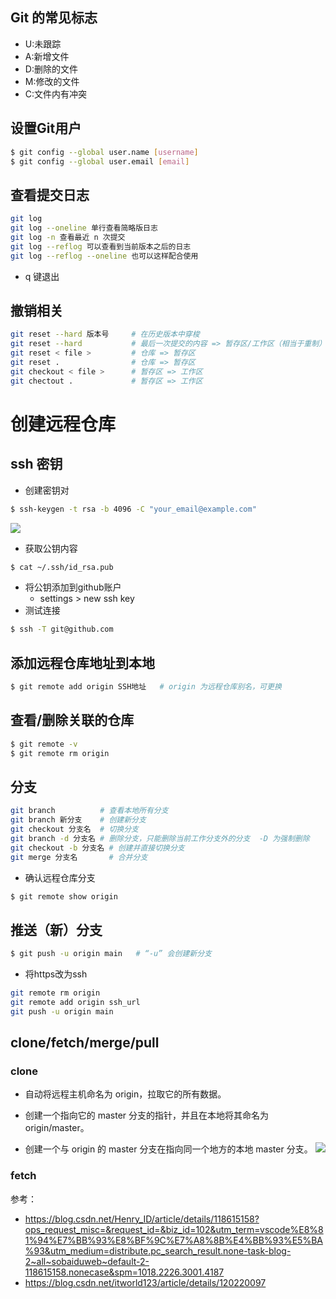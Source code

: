 ## Git 的常见标志
-   U:未跟踪
-   A:新增文件
-   D:删除的文件
-   M:修改的文件
-   C:文件内有冲突

## 设置Git用户
```bash
$ git config --global user.name [username]
$ git config --global user.email [email]
```
## 查看提交日志
```bash
git log
git log --oneline 单行查看简略版日志
git log -n 查看最近 n 次提交
git log --reflog 可以查看到当前版本之后的日志
git log --reflog --oneline 也可以这样配合使用
```
-   q 键退出
## 撤销相关
```bash
git reset --hard 版本号     # 在历史版本中穿梭
git reset --hard           # 最后一次提交的内容 => 暂存区/工作区（相当于重制）
git reset < file >         # 仓库 => 暂存区
git reset .                # 仓库 => 暂存区
git checkout < file >      # 暂存区 => 工作区
git chectout .             # 暂存区 => 工作区
```

# 创建远程仓库
## ssh 密钥
-   创建密钥对
```bash
$ ssh-keygen -t rsa -b 4096 -C "your_email@example.com"
```
![](https://cdn.jsdelivr.net/gh/baoblei/imgs_md/20230304203709.png)
-  获取公钥内容
```bash
$ cat ~/.ssh/id_rsa.pub
```
-   将公钥添加到github账户
    -  settings > new ssh key
-   测试连接
```bash
$ ssh -T git@github.com
```
## 添加远程仓库地址到本地
```bash
$ git remote add origin SSH地址   # origin 为远程仓库别名，可更换
```
## 查看/删除关联的仓库
```bash
$ git remote -v
$ git remote rm origin
```

## 分支
```bash
git branch          # 查看本地所有分支
git branch 新分支    # 创建新分支
git checkout 分支名  # 切换分支
git branch -d 分支名 # 删除分支，只能删除当前工作分支外的分支  -D 为强制删除
git checkout -b 分支名 # 创建并直接切换分支
git merge 分支名       # 合并分支
```
  
-   确认远程仓库分支
```bash
$ git remote show origin 
```
## 推送（新）分支
```bash
$ git push -u origin main   # “-u” 会创建新分支
```

-   将https改为ssh
```bash
git remote rm origin
git remote add origin ssh_url
git push -u origin main
```

## clone/fetch/merge/pull
### clone 
- 自动将远程主机命名为 origin，拉取它的所有数据。

- 创建一个指向它的 master 分支的指针，并且在本地将其命名为 origin/master。

- 创建一个与 origin 的 master 分支在指向同一个地方的本地 master 分支。
![](https://cdn.jsdelivr.net/gh/baoblei/imgs_md/20230304211628.png)
  
### fetch




参考：
-   https://blog.csdn.net/Henry_ID/article/details/118615158?ops_request_misc=&request_id=&biz_id=102&utm_term=vscode%E8%81%94%E7%BB%93%E8%BF%9C%E7%A8%8B%E4%BB%93%E5%BA%93&utm_medium=distribute.pc_search_result.none-task-blog-2~all~sobaiduweb~default-2-118615158.nonecase&spm=1018.2226.3001.4187
-   https://blog.csdn.net/itworld123/article/details/120220097